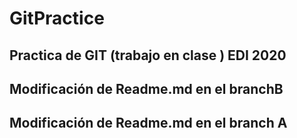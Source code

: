 # GitPractice
Practica de GIT (trabajo en clase ) EDI 2020
-

Modificación de Readme.md en el branchB
-

Modificación de Readme.md en el branch A
-